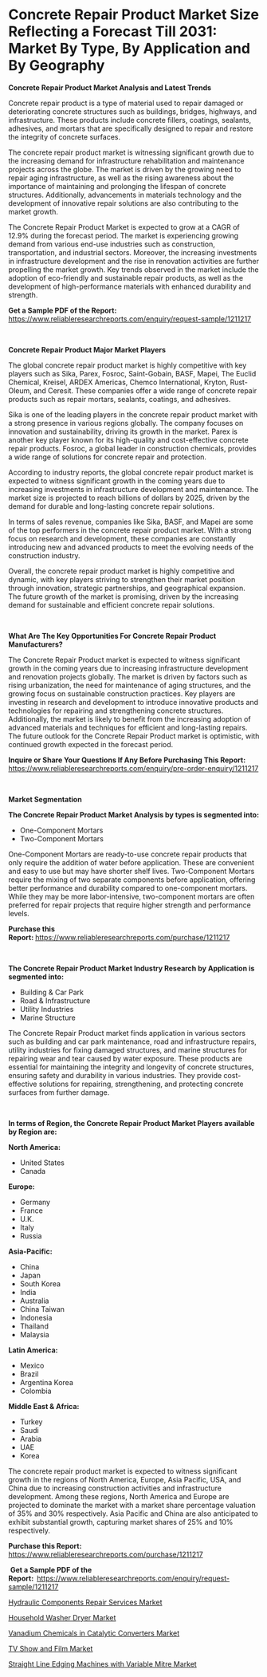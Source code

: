 <p><h1>Concrete Repair Product Market Size Reflecting a Forecast Till 2031: Market By Type, By Application and By Geography</h1></p><p><strong>Concrete Repair Product Market Analysis and Latest Trends</strong></p>
<p><p>Concrete repair product is a type of material used to repair damaged or deteriorating concrete structures such as buildings, bridges, highways, and infrastructure. These products include concrete fillers, coatings, sealants, adhesives, and mortars that are specifically designed to repair and restore the integrity of concrete surfaces.</p><p>The concrete repair product market is witnessing significant growth due to the increasing demand for infrastructure rehabilitation and maintenance projects across the globe. The market is driven by the growing need to repair aging infrastructure, as well as the rising awareness about the importance of maintaining and prolonging the lifespan of concrete structures. Additionally, advancements in materials technology and the development of innovative repair solutions are also contributing to the market growth.</p><p>The Concrete Repair Product Market is expected to grow at a CAGR of 12.9% during the forecast period. The market is experiencing growing demand from various end-use industries such as construction, transportation, and industrial sectors. Moreover, the increasing investments in infrastructure development and the rise in renovation activities are further propelling the market growth. Key trends observed in the market include the adoption of eco-friendly and sustainable repair products, as well as the development of high-performance materials with enhanced durability and strength.</p></p>
<p><strong>Get a Sample PDF of the Report:&nbsp;</strong> <a href="https://www.reliableresearchreports.com/enquiry/request-sample/1211217">https://www.reliableresearchreports.com/enquiry/request-sample/1211217</a></p>
<p>&nbsp;</p>
<p><strong>Concrete Repair Product Major Market Players</strong></p>
<p><p>The global concrete repair product market is highly competitive with key players such as Sika, Parex, Fosroc, Saint-Gobain, BASF, Mapei, The Euclid Chemical, Kreisel, ARDEX Americas, Chemco International, Kryton, Rust-Oleum, and Ceresit. These companies offer a wide range of concrete repair products such as repair mortars, sealants, coatings, and adhesives.</p><p>Sika is one of the leading players in the concrete repair product market with a strong presence in various regions globally. The company focuses on innovation and sustainability, driving its growth in the market. Parex is another key player known for its high-quality and cost-effective concrete repair products. Fosroc, a global leader in construction chemicals, provides a wide range of solutions for concrete repair and protection.</p><p>According to industry reports, the global concrete repair product market is expected to witness significant growth in the coming years due to increasing investments in infrastructure development and maintenance. The market size is projected to reach billions of dollars by 2025, driven by the demand for durable and long-lasting concrete repair solutions.</p><p>In terms of sales revenue, companies like Sika, BASF, and Mapei are some of the top performers in the concrete repair product market. With a strong focus on research and development, these companies are constantly introducing new and advanced products to meet the evolving needs of the construction industry.</p><p>Overall, the concrete repair product market is highly competitive and dynamic, with key players striving to strengthen their market position through innovation, strategic partnerships, and geographical expansion. The future growth of the market is promising, driven by the increasing demand for sustainable and efficient concrete repair solutions.</p></p>
<p>&nbsp;</p>
<p><strong>What Are The Key Opportunities For Concrete Repair Product Manufacturers?</strong></p>
<p><p>The Concrete Repair Product market is expected to witness significant growth in the coming years due to increasing infrastructure development and renovation projects globally. The market is driven by factors such as rising urbanization, the need for maintenance of aging structures, and the growing focus on sustainable construction practices. Key players are investing in research and development to introduce innovative products and technologies for repairing and strengthening concrete structures. Additionally, the market is likely to benefit from the increasing adoption of advanced materials and techniques for efficient and long-lasting repairs. The future outlook for the Concrete Repair Product market is optimistic, with continued growth expected in the forecast period.</p></p>
<p><strong>Inquire or Share Your Questions If Any Before Purchasing This Report:</strong> <a href="https://www.reliableresearchreports.com/enquiry/pre-order-enquiry/1211217">https://www.reliableresearchreports.com/enquiry/pre-order-enquiry/1211217</a></p>
<p>&nbsp;</p>
<p><strong>Market Segmentation</strong></p>
<p><strong>The Concrete Repair Product Market Analysis by types is segmented into:</strong></p>
<p><ul><li>One-Component Mortars</li><li>Two-Component Mortars</li></ul></p>
<p><p>One-Component Mortars are ready-to-use concrete repair products that only require the addition of water before application. These are convenient and easy to use but may have shorter shelf lives. Two-Component Mortars require the mixing of two separate components before application, offering better performance and durability compared to one-component mortars. While they may be more labor-intensive, two-component mortars are often preferred for repair projects that require higher strength and performance levels.</p></p>
<p><strong>Purchase this Report:&nbsp;</strong><a href="https://www.reliableresearchreports.com/purchase/1211217">https://www.reliableresearchreports.com/purchase/1211217</a></p>
<p>&nbsp;</p>
<p><strong>The Concrete Repair Product Market Industry Research by Application is segmented into:</strong></p>
<p><ul><li>Building & Car Park</li><li>Road & Infrastructure</li><li>Utility Industries</li><li>Marine Structure</li></ul></p>
<p><p>The Concrete Repair Product market finds application in various sectors such as building and car park maintenance, road and infrastructure repairs, utility industries for fixing damaged structures, and marine structures for repairing wear and tear caused by water exposure. These products are essential for maintaining the integrity and longevity of concrete structures, ensuring safety and durability in various industries. They provide cost-effective solutions for repairing, strengthening, and protecting concrete surfaces from further damage.</p></p>
<p>&nbsp;</p>
<p><strong>In terms of Region, the Concrete Repair Product Market Players available by Region are:</strong></p>
<p>
    <p> <strong> North America: </strong>
        <ul>
            <li>United States</li>
            <li>Canada</li>
        </ul>
        </p> 
    <p> <strong> Europe: </strong>
        <ul>
            <li>Germany</li>
            <li>France</li>
            <li>U.K.</li>
            <li>Italy</li>
            <li>Russia</li>
        </ul>
        </p> 
    <p> <strong> Asia-Pacific: </strong>
        <ul>
            <li>China</li>
            <li>Japan</li>
            <li>South Korea</li>
            <li>India</li>
            <li>Australia</li>
            <li>China Taiwan</li>
            <li>Indonesia</li>
            <li>Thailand</li>
            <li>Malaysia</li>
        </ul>
        </p> 
    <p> <strong> Latin America: </strong>
        <ul>
            <li>Mexico</li>
            <li>Brazil</li>
            <li>Argentina Korea</li>
            <li>Colombia</li>
        </ul>
        </p> 
    <p> <strong> Middle East & Africa: </strong>
        <ul>
            <li>Turkey</li>
            <li>Saudi</li>
            <li>Arabia</li>
            <li>UAE</li>
            <li>Korea</li>
        </ul>
    </p>
    </p>
<p><p>The concrete repair product market is expected to witness significant growth in the regions of North America, Europe, Asia Pacific, USA, and China due to increasing construction activities and infrastructure development. Among these regions, North America and Europe are projected to dominate the market with a market share percentage valuation of 35% and 30% respectively. Asia Pacific and China are also anticipated to exhibit substantial growth, capturing market shares of 25% and 10% respectively.</p></p>
<p><strong>Purchase this Report: </strong><a href="https://www.reliableresearchreports.com/purchase/1211217">https://www.reliableresearchreports.com/purchase/1211217</a></p>
<p>&nbsp;<strong>Get a Sample PDF of the Report:&nbsp;&nbsp;</strong><a href="https://www.reliableresearchreports.com/enquiry/request-sample/1211217">https://www.reliableresearchreports.com/enquiry/request-sample/1211217</a></p>
<p><strong></strong></p>
<p><p><a href="https://medium.com/@juwanhirthe/hydraulic-components-repair-services-market-insight-market-trends-growth-forecasted-from-2024-to-fdcad20ac3ea">Hydraulic Components Repair Services Market</a></p><p><a href="https://medium.com/@juwanhirthe/household-washer-dryer-market-trends-forecast-and-competitive-analysis-to-2031-70f81924b522">Household Washer Dryer Market</a></p><p><a href="https://medium.com/@juwanhirthe/vanadium-chemicals-in-catalytic-converters-market-trends-forecast-and-competitive-analysis-to-bff4d9f77c54">Vanadium Chemicals in Catalytic Converters Market</a></p><p><a href="https://medium.com/@juwanhirthe/tv-show-and-film-market-comprehensive-assessment-by-type-application-and-geography-37387d09a778">TV Show and Film Market</a></p><p><a href="https://medium.com/@juwanhirthe/straight-line-edging-machines-with-variable-mitre-market-size-cagr-trends-2024-2030-020a8468e09b">Straight Line Edging Machines with Variable Mitre Market</a></p></p>